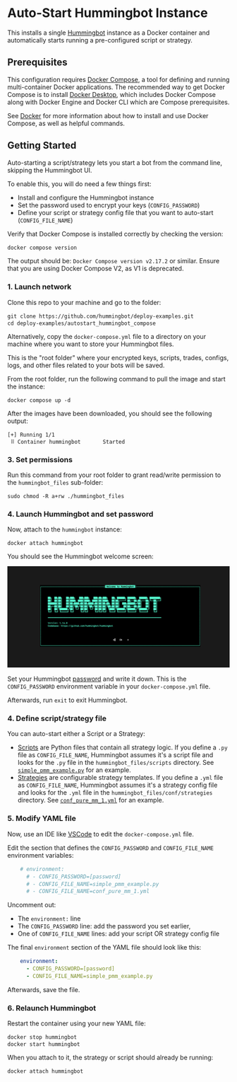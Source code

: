 # Auto-Start Hummingbot Instance

This installs a single [Hummingbot](https://github.com/hummingbot/hummingbot) instance as a Docker container and automatically starts running a pre-configured script or strategy.

## Prerequisites

This configuration requires [Docker Compose](https://docs.docker.com/compose/), a tool for defining and running multi-container Docker applications. The recommended way to get Docker Compose is to install [Docker Desktop](https://www.docker.com/products/docker-desktop/), which includes Docker Compose along with Docker Engine and Docker CLI which are Compose prerequisites.

See [Docker](../DOCKER.md) for more information about how to install and use Docker Compose, as well as helpful commands.

## Getting Started

Auto-starting a script/strategy lets you start a bot from the command line, skipping the Hummingbot UI. 

To enable this, you will do need a few things first:
- Install and configure the Hummingbot instance
- Set the password used to encrypt your keys (`CONFIG_PASSWORD`)
- Define your script or strategy config file that you want to auto-start (`CONFIG_FILE_NAME`)

Verify that Docker Compose is installed correctly by checking the version:

```bash
docker compose version
```

The output should be: `Docker Compose version v2.17.2` or similar. Ensure that you are using Docker Compose V2, as V1 is deprecated.

### 1. Launch network

Clone this repo to your machine and go to the folder:
```
git clone https://github.com/hummingbot/deploy-examples.git
cd deploy-examples/autostart_hummingbot_compose
```

Alternatively, copy the `docker-compose.yml` file to a directory on your machine where you want to store your Hummingbot files. 

This is the "root folder" where your encrypted keys, scripts, trades, configs, logs, and other files related to your bots will be saved.

From the root folder, run the following command to pull the image and start the instance:
```
docker compose up -d
```

After the images have been downloaded, you should see the following output:
```
[+] Running 1/1
 ⠿ Container hummingbot       Started 
 ```

### 3. Set permissions

Run this command from your root folder to grant read/write permission to the `hummingbot_files` sub-folder:
```
sudo chmod -R a+rw ./hummingbot_files
```


### 4. Launch Hummingbot and set password

Now, attach to the `hummingbot` instance:
```
docker attach hummingbot
```

You should see the Hummingbot welcome screen:

![welcome screen](../welcome.png)

Set your Hummingbot [password](https://docs.hummingbot.org/operation/password/) and write it down. This is the `CONFIG_PASSWORD` environment variable in your `docker-compose.yml` file.

Afterwards, run `exit` to exit Hummingbot. 


### 4. Define script/strategy file

You can auto-start either a Script or a Strategy:

* [Scripts](https://docs.hummingbot.org/scripts/) are Python files that contain all strategy logic. If you define a `.py` file as `CONFIG_FILE_NAME`, Hummingbot assumes it's a script file and looks for the `.py` file in the `hummingbot_files/scripts` directory. See [`simple_pmm_example.py`](./hummingbot_files/scripts/simple_pmm_example.py) for an example.
* [Strategies](https://docs.hummingbot.org/strategies/) are configurable strategy templates. If you define a `.yml` file as `CONFIG_FILE_NAME`, Hummingbot assumes it's a strategy config file and looks for the `.yml` file in the `hummingbot_files/conf/strategies` directory. See [`conf_pure_mm_1.yml`](./hummingbot_files/conf/strategies/conf_pure_mm_1.yml) for an example.

### 5. Modify YAML file

Now, use an IDE like [VSCode](https://code.visualstudio.com/) to edit the `docker-compose.yml` file.

Edit the section that defines the `CONFIG_PASSWORD` and `CONFIG_FILE_NAME` environment variables:
```yaml
    # environment:
      # - CONFIG_PASSWORD=[password]
      # - CONFIG_FILE_NAME=simple_pmm_example.py
      # - CONFIG_FILE_NAME=conf_pure_mm_1.yml
```

Uncomment out:
 * The `environment:` line
 * The `CONFIG_PASSWORD` line: add the password you set earlier,
 * One of `CONFIG_FILE_NAME` lines: add your script OR strategy config file
 
 The final `environment` section of the YAML file should look like this:
```yaml
    environment:
      - CONFIG_PASSWORD=[password]
      - CONFIG_FILE_NAME=simple_pmm_example.py
```

Afterwards, save the file.

### 6. Relaunch Hummingbot

Restart the container using your new YAML file:
```
docker stop hummingbot
docker start hummingbot
```

When you attach to it, the strategy or script should already be running:
```
docker attach hummingbot
```
